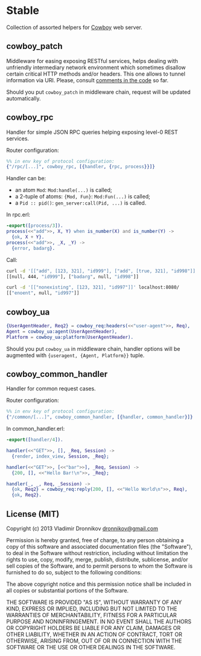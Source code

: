 Stable
==============

Collection of assorted helpers for [Cowboy](https://github.com/extend/cowboy) web server.

cowboy_patch
--------------

Middleware for easing exposing RESTful services, helps dealing with unfriendly intermediary network environment which sometimes disallow certain critical HTTP methods and/or headers.
This one allows to tunnel information via URI.
Please, consult [comments in the code](src/cowboy_patch.erl#L9-18) so far.

Should you put `cowboy_patch` in middleware chain, request will be updated automatically.

cowboy_rpc
--------------

Handler for simple JSON RPC queries helping exposing level-0 REST services.

Router configuration:
```erlang
%% in env key of protocol configuration:
{"/rpc/[...]", cowboy_rpc, [{handler, {rpc, process}}]}
```

Handler can be:
- an atom `Mod`: `Mod:handle(...)` is called;
- a 2-tuple of atoms: `{Mod, Fun}`: `Mod:Fun(...)` is called;
- a `Pid :: pid()`: `gen_server:call(Pid, ...)` is called.

In rpc.erl:
```erlang
-export([process/3]).
process(<<"add">>, X, Y) when is_number(X) and is_number(Y) ->
  {ok, X + Y}.
process(<<"add">>, _X, _Y) ->
  {error, badarg}.
```

Call:
```sh
curl -d '[["add", [123, 321], "id999"], ["add", [true, 321], "id998"]]' localhost:8080/
[[null, 444, "id999"], ["badarg", null, "id998"]]

curl -d '[["nonexisting", [123, 321], "id997"]]' localhost:8080/
[["enoent", null, "id997"]]
```

cowboy_ua
--------------

```erlang
{UserAgentHeader, Req2} = cowboy_req:headers(<<"user-agent">>, Req),
Agent = cowboy_ua:agent(UserAgentHeader),
Platform = cowboy_ua:platform(UserAgentHeader).
```

Should you put `cowboy_ua` in middleware chain, handler options will be augmented with `{useragent, {Agent, Platform}}` tuple.

cowboy_common_handler
--------------

Handler for common request cases.

Router configuration:
```erlang
%% in env key of protocol configuration:
{"/common/[...]", cowboy_common_handler, [{handler, common_handler}]}
```

In common_handler.erl:
```erlang
-export([handler/4]).

handler(<<"GET">>, [], _Req, Session) ->
  {render, index_view, Session, _Req};

handler(<<"GET">>, [<<"bar">>], _Req, Session) ->
  {200, [], <<"Hello Bar!\n">>, _Req};

handler(_, _, Req, _Session) ->
  {ok, Req2} = cowboy_req:reply(200, [], <<"Hello World\n">>, Req),
  {ok, Req2}.
```

License (MIT)
-------

Copyright (c) 2013 Vladimir Dronnikov <dronnikov@gmail.com>

Permission is hereby granted, free of charge, to any person obtaining a copy of
this software and associated documentation files (the "Software"), to deal in
the Software without restriction, including without limitation the rights to
use, copy, modify, merge, publish, distribute, sublicense, and/or sell copies of
the Software, and to permit persons to whom the Software is furnished to do so,
subject to the following conditions:

The above copyright notice and this permission notice shall be included in all
copies or substantial portions of the Software.

THE SOFTWARE IS PROVIDED "AS IS", WITHOUT WARRANTY OF ANY KIND, EXPRESS OR
IMPLIED, INCLUDING BUT NOT LIMITED TO THE WARRANTIES OF MERCHANTABILITY, FITNESS
FOR A PARTICULAR PURPOSE AND NONINFRINGEMENT. IN NO EVENT SHALL THE AUTHORS OR
COPYRIGHT HOLDERS BE LIABLE FOR ANY CLAIM, DAMAGES OR OTHER LIABILITY, WHETHER
IN AN ACTION OF CONTRACT, TORT OR OTHERWISE, ARISING FROM, OUT OF OR IN
CONNECTION WITH THE SOFTWARE OR THE USE OR OTHER DEALINGS IN THE SOFTWARE.
